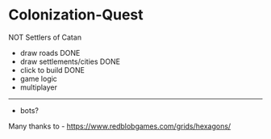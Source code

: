 # Colonization-Quest

NOT Settlers of Catan

-   draw roads DONE
-   draw settlements/cities DONE
-   click to build DONE
-   game logic
-   multiplayer

---

-   bots?

Many thanks to -
https://www.redblobgames.com/grids/hexagons/
